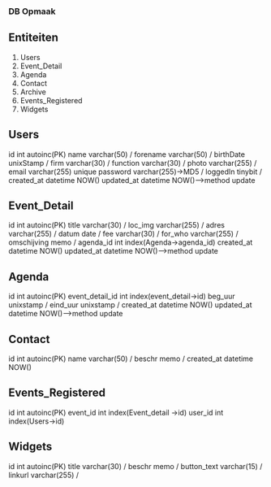 ### DB Opmaak ###
## Entiteiten ##
1.  Users
2.  Event_Detail
3.  Agenda
4.  Contact
5.  Archive
6.  Events_Registered
7.  Widgets

## Users ##
id          int                 autoinc(PK)
name        varchar(50)         /
forename    varchar(50)         /
birthDate   unixStamp           /
firm        varchar(30)         /
function    varchar(30)         /
photo       varchar(255)        /
email       varchar(255)        unique
password    varchar(255)->MD5   /
loggedIn    tinybit             /
created_at  datetime            NOW()
updated_at  datetime            NOW()-->method update

## Event_Detail ##
id          int                 autoinc(PK)
title       varchar(30)         /
loc_img     varchar(255)        /
adres       varchar(255)        /
datum       date                /
fee         varchar(30)         /
for_who     varchar(255)        /     
omschijving memo                /
agenda_id   int                 index(Agenda->agenda_id)
created_at  datetime            NOW()
updated_at  datetime            NOW()-->method update

## Agenda ##
id                  int                 autoinc(PK)
event_detail_id     int                 index(event_detail->id)
beg_uur             unixstamp           /
eind_uur            unixstamp           /
created_at          datetime            NOW()
updated_at          datetime            NOW()-->method update

## Contact ##
id          int             autoinc(PK)
name        varchar(50)     /
beschr      memo            /
created_at  datetime        NOW()

## Events_Registered ##
id          int     autoinc(PK)
event_id    int     index(Event_detail ->id)
user_id     int     index(Users->id)

## Widgets ##
id          int             autoinc(PK)
title       varchar(30)     /
beschr      memo            /
button_text varchar(15)     /
linkurl     varchar(255)    /